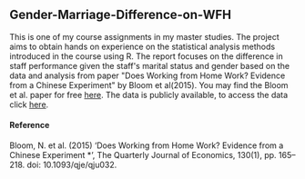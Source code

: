 ## Gender-Marriage-Difference-on-WFH

This is one of my course assignments in my master studies. 
The project aims to obtain hands on experience on the statistical analysis methods introduced in the course using R. 
The report focuses on the difference in staff performance given the staff's marital status and gender based on the data and analysis from paper "Does Working from Home Work? Evidence from a Chinese Experiment" by Bloom et al(2015). 
You may find the Bloom et al. paper for free [here](https://nbloom.people.stanford.edu/sites/g/files/sbiybj4746/f/wfh.pdf).
The data is publicly available, to access the data click [here](https://nbloom.people.stanford.edu/sites/g/files/sbiybj4746/f/wfh.zip).

#### Reference
Bloom, N. et al. (2015) ‘Does Working from Home Work? Evidence from a Chinese Experiment *’, The Quarterly Journal of Economics, 130(1), pp. 165–218. doi: 10.1093/qje/qju032.

